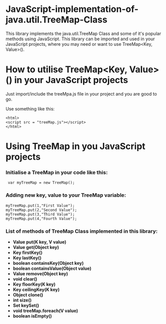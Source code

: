 # JavaScript-implementation-of-java.util.TreeMap-Class
This library implements the java.util.TreeMap Class and some of it's popular methods using JavaScript. This library can be imported and used in your JavaScript projects, where you may need or want to use TreeMap&lt;Key, Value>().


# How to utilise TreeMap<Key, Value>() in your JavaScript projects
Just import/include the treeMpa.js file in your project and you are good to go.

Use something like this:

    <html>
    <script src = "treeMap.js"></script>
    </html>
    
# Using TreeMap in you JavaScript projects
### Initialise a TreeMap in your code like this:

     var myTreeMap = new TreeMap();
     
### Adding new key, value to your TreeMap variable:

    myTreeMap.put(1,"First Value");
    myTreeMap.put(2,"Second Value");
    myTreeMap.put(3,"Third Value");
    myTreeMap.put(4,"Fourth Value");
### List of methods of TreeMap Class implemented in this library:

* **Value put(K key, V value)**
* **Value get(Object key)**
* **Key firstKey()**
* **Key lastKey()**
* **boolean containsKey(Object key)**
* **boolean containsValue(Object value)**
* **Value remove(Object key)**
* **void clear()**
* **Key floorKey(K key)**
* **Key ceilingKey(K key)**
* **Object clone()**
* **int size()**
* **Set<K> keySet()**
* **void treeMap.foreach(V value)**
* **boolean isEmpty()**
